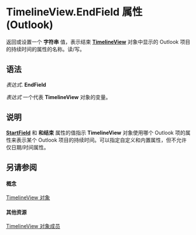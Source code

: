 
# TimelineView.EndField 属性 (Outlook)

返回或设置一个 **字符串** 值，表示结束 **[TimelineView](fb14c1a1-f542-fa1e-f30f-c5ee3d2f0206.md)** 对象中显示的 Outlook 项目的持续时间的属性的名称。读/写。


## 语法

 _表达式_. **EndField**

 _表达式_ 一个代表 **TimelineView** 对象的变量。


## 说明

 **[StartField](2477ce1d-a5d0-ddf5-49e9-b25dcd90efbd.md)** 和 **和结束** 属性的值指示 **TimelineView** 对象使用哪个 Outlook 项的属性来表示某个 Outlook 项目的持续时间。可以指定自定义和内置属性，但不允许仅日期/时间属性。


## 另请参阅


#### 概念


[TimelineView 对象](fb14c1a1-f542-fa1e-f30f-c5ee3d2f0206.md)
#### 其他资源


[TimelineView 对象成员](fa134129-519f-6f08-dc53-5e72085f9cc0.md)